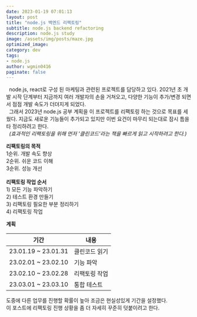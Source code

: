 ```yaml
---
date: 2023-01-19 07:01:13
layout: post
title: "node.js 백엔드 리팩토링"
subtitle: node.js backend refactoring
description: node.js study
image: /assets/img/posts/maze.jpg
optimized_image: 
category: dev
tags:
- node.js
author: wgmin0416
paginate: false
---
```

&nbsp;&nbsp;node.js, react로 구성 된 마케팅과 관련된 프로젝트를 담당하고 있다.
2021년 초 개발 시작 단계부터 지금까지 여러 개발자의 손을 거쳐오고, 다양한 기능이 추가/변경 되면서 점점 개발 속도가 더뎌지게 되었다. <br/>
&nbsp;&nbsp;그래서 2023년 node.js 공부 계획을 이 프로젝트를 리팩토링 하는 것으로 목표를 세웠다.
지금도 새로운 기능들이 추가되고 있지만 이번 요건이 마무리 되는대로 잠시 틈을 타 정리하려고 한다.<br/>
&nbsp;&nbsp;*(효과적인 리팩토링을 위해 먼저 '클린코드'라는 책을 빠르게 읽고 시작하려고 한다.)* 

<b>리팩토링의 목적</b><br/>
1순위. 개발 속도 향상<br/>
2순위. 쉬운 코드 이해<br/>
3순위. 성능 개선<br/>
<br/>
<b>리팩토링 작업 순서</b><br/>
1)&nbsp;모든 기능 파악하기<br/>
2)&nbsp;테스트 환경 만들기<br/>
3)&nbsp;리팩토링 필요한 부분 정리하기<br/>
4)&nbsp;리팩토링 작업

<b>계획</b>

| 기간 | 내용 |
| -- | ------ |
| 23.01.19 ~ 23.01.31 | 클린코드 읽기 |
| 23.02.01 ~ 23.02.10 | 기능 파악 |
| 23.02.10 ~ 23.02.28 | 리팩토링 작업 |
| 23.03.01 ~ 23.03.10 | 통합 테스트 |

도중에 다른 업무를 진행할 확률이 높아 조금은 현실성있게 기간을 설정했다.<br/>
이 포스트에 리팩토링 진행 상황을 좀 더 자세히 꾸준히 덧붙이려고 한다.